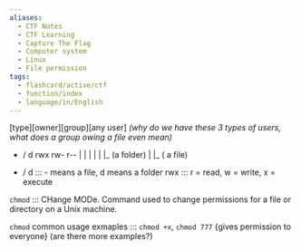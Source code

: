 ```yaml
---
aliases:
  - CTF Notes
  - CTF Learning
  - Capture The Flag
  - Computer system
  - Linux
  - File permission
tags:
  - flashcard/active/ctf
  - function/index
  - language/in/English
---
```



[type][owner][group][any user] _(why do we have these 3 types of users, what does a group owing a file even mean)_
- / d   rwx     rw-     r--
|   |
|   |
|   |_ (a folder)
|
|_ ( a file)

- / d ::: - means a file, d means a folder <!--SR:!2000-01-01,1,250!2024-12-02,1,230-->
rwx ::: r = read, w = write, x = execute

`chmod` ::: CHange MODe. Command used to change permissions for a file or directory on a Unix machine.

`chmod` common usage exmaples ::: `chmod +x`, `chmod 777` {gives permission to everyone} (are there more examples?)

